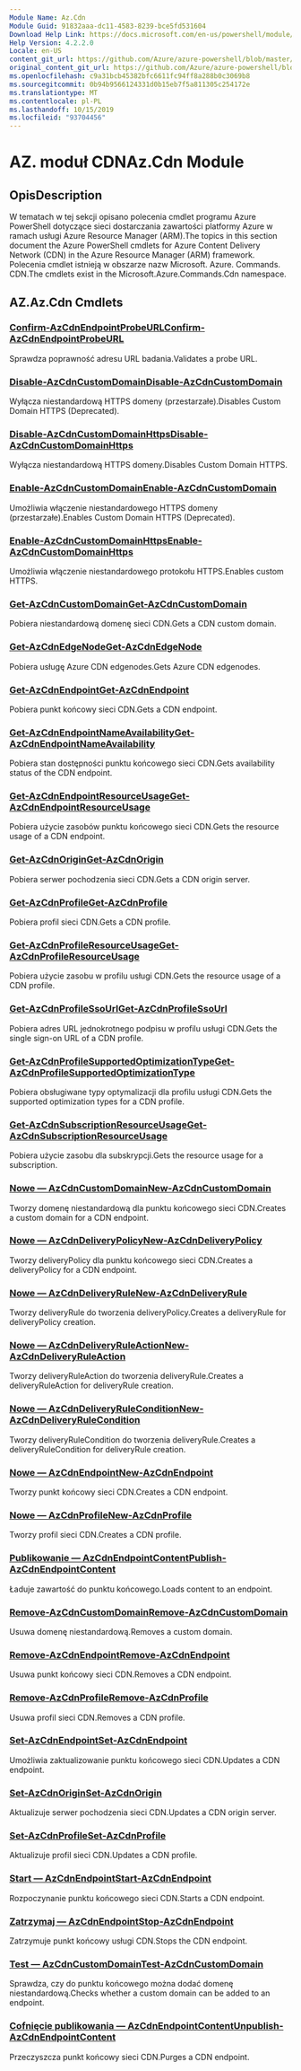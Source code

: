 ```yaml
---
Module Name: Az.Cdn
Module Guid: 91832aaa-dc11-4583-8239-bce5fd531604
Download Help Link: https://docs.microsoft.com/en-us/powershell/module/az.cdn
Help Version: 4.2.2.0
Locale: en-US
content_git_url: https://github.com/Azure/azure-powershell/blob/master/src/Cdn/Cdn/help/Az.Cdn.md
original_content_git_url: https://github.com/Azure/azure-powershell/blob/master/src/Cdn/Cdn/help/Az.Cdn.md
ms.openlocfilehash: c9a31bcb45382bfc6611fc94ff8a288b0c3069b8
ms.sourcegitcommit: 0b94b9566124331d0b15eb7f5a811305c254172e
ms.translationtype: MT
ms.contentlocale: pl-PL
ms.lasthandoff: 10/15/2019
ms.locfileid: "93704456"
---
```

# <span data-ttu-id="f1938-101">AZ. moduł CDN</span><span class="sxs-lookup"><span data-stu-id="f1938-101">Az.Cdn Module</span></span>
## <span data-ttu-id="f1938-102">Opis</span><span class="sxs-lookup"><span data-stu-id="f1938-102">Description</span></span>
<span data-ttu-id="f1938-103">W tematach w tej sekcji opisano polecenia cmdlet programu Azure PowerShell dotyczące sieci dostarczania zawartości platformy Azure w ramach usługi Azure Resource Manager (ARM).</span><span class="sxs-lookup"><span data-stu-id="f1938-103">The topics in this section document the Azure PowerShell cmdlets for Azure Content Delivery Network (CDN) in the Azure Resource Manager (ARM) framework.</span></span> <span data-ttu-id="f1938-104">Polecenia cmdlet istnieją w obszarze nazw Microsoft. Azure. Commands. CDN.</span><span class="sxs-lookup"><span data-stu-id="f1938-104">The cmdlets exist in the Microsoft.Azure.Commands.Cdn namespace.</span></span>

## <span data-ttu-id="f1938-105">AZ.</span><span class="sxs-lookup"><span data-stu-id="f1938-105">Az.Cdn Cmdlets</span></span>
### [<span data-ttu-id="f1938-106">Confirm-AzCdnEndpointProbeURL</span><span class="sxs-lookup"><span data-stu-id="f1938-106">Confirm-AzCdnEndpointProbeURL</span></span>](Confirm-AzCdnEndpointProbeURL.md)
<span data-ttu-id="f1938-107">Sprawdza poprawność adresu URL badania.</span><span class="sxs-lookup"><span data-stu-id="f1938-107">Validates a probe URL.</span></span>

### [<span data-ttu-id="f1938-108">Disable-AzCdnCustomDomain</span><span class="sxs-lookup"><span data-stu-id="f1938-108">Disable-AzCdnCustomDomain</span></span>](Disable-AzCdnCustomDomain.md)
<span data-ttu-id="f1938-109">Wyłącza niestandardową HTTPS domeny (przestarzałe).</span><span class="sxs-lookup"><span data-stu-id="f1938-109">Disables Custom Domain HTTPS (Deprecated).</span></span>

### [<span data-ttu-id="f1938-110">Disable-AzCdnCustomDomainHttps</span><span class="sxs-lookup"><span data-stu-id="f1938-110">Disable-AzCdnCustomDomainHttps</span></span>](Disable-AzCdnCustomDomainHttps.md)
<span data-ttu-id="f1938-111">Wyłącza niestandardową HTTPS domeny.</span><span class="sxs-lookup"><span data-stu-id="f1938-111">Disables Custom Domain HTTPS.</span></span>

### [<span data-ttu-id="f1938-112">Enable-AzCdnCustomDomain</span><span class="sxs-lookup"><span data-stu-id="f1938-112">Enable-AzCdnCustomDomain</span></span>](Enable-AzCdnCustomDomain.md)
<span data-ttu-id="f1938-113">Umożliwia włączenie niestandardowego HTTPS domeny (przestarzałe).</span><span class="sxs-lookup"><span data-stu-id="f1938-113">Enables Custom Domain HTTPS (Deprecated).</span></span>

### [<span data-ttu-id="f1938-114">Enable-AzCdnCustomDomainHttps</span><span class="sxs-lookup"><span data-stu-id="f1938-114">Enable-AzCdnCustomDomainHttps</span></span>](Enable-AzCdnCustomDomainHttps.md)
<span data-ttu-id="f1938-115">Umożliwia włączenie niestandardowego protokołu HTTPS.</span><span class="sxs-lookup"><span data-stu-id="f1938-115">Enables custom HTTPS.</span></span>

### [<span data-ttu-id="f1938-116">Get-AzCdnCustomDomain</span><span class="sxs-lookup"><span data-stu-id="f1938-116">Get-AzCdnCustomDomain</span></span>](Get-AzCdnCustomDomain.md)
<span data-ttu-id="f1938-117">Pobiera niestandardową domenę sieci CDN.</span><span class="sxs-lookup"><span data-stu-id="f1938-117">Gets a CDN custom domain.</span></span>

### [<span data-ttu-id="f1938-118">Get-AzCdnEdgeNode</span><span class="sxs-lookup"><span data-stu-id="f1938-118">Get-AzCdnEdgeNode</span></span>](Get-AzCdnEdgeNode.md)
<span data-ttu-id="f1938-119">Pobiera usługę Azure CDN edgenodes.</span><span class="sxs-lookup"><span data-stu-id="f1938-119">Gets Azure CDN edgenodes.</span></span>

### [<span data-ttu-id="f1938-120">Get-AzCdnEndpoint</span><span class="sxs-lookup"><span data-stu-id="f1938-120">Get-AzCdnEndpoint</span></span>](Get-AzCdnEndpoint.md)
<span data-ttu-id="f1938-121">Pobiera punkt końcowy sieci CDN.</span><span class="sxs-lookup"><span data-stu-id="f1938-121">Gets a CDN endpoint.</span></span>

### [<span data-ttu-id="f1938-122">Get-AzCdnEndpointNameAvailability</span><span class="sxs-lookup"><span data-stu-id="f1938-122">Get-AzCdnEndpointNameAvailability</span></span>](Get-AzCdnEndpointNameAvailability.md)
<span data-ttu-id="f1938-123">Pobiera stan dostępności punktu końcowego sieci CDN.</span><span class="sxs-lookup"><span data-stu-id="f1938-123">Gets availability status of the CDN endpoint.</span></span>

### [<span data-ttu-id="f1938-124">Get-AzCdnEndpointResourceUsage</span><span class="sxs-lookup"><span data-stu-id="f1938-124">Get-AzCdnEndpointResourceUsage</span></span>](Get-AzCdnEndpointResourceUsage.md)
<span data-ttu-id="f1938-125">Pobiera użycie zasobów punktu końcowego sieci CDN.</span><span class="sxs-lookup"><span data-stu-id="f1938-125">Gets the resource usage of a CDN endpoint.</span></span>

### [<span data-ttu-id="f1938-126">Get-AzCdnOrigin</span><span class="sxs-lookup"><span data-stu-id="f1938-126">Get-AzCdnOrigin</span></span>](Get-AzCdnOrigin.md)
<span data-ttu-id="f1938-127">Pobiera serwer pochodzenia sieci CDN.</span><span class="sxs-lookup"><span data-stu-id="f1938-127">Gets a CDN origin server.</span></span>

### [<span data-ttu-id="f1938-128">Get-AzCdnProfile</span><span class="sxs-lookup"><span data-stu-id="f1938-128">Get-AzCdnProfile</span></span>](Get-AzCdnProfile.md)
<span data-ttu-id="f1938-129">Pobiera profil sieci CDN.</span><span class="sxs-lookup"><span data-stu-id="f1938-129">Gets a CDN profile.</span></span>

### [<span data-ttu-id="f1938-130">Get-AzCdnProfileResourceUsage</span><span class="sxs-lookup"><span data-stu-id="f1938-130">Get-AzCdnProfileResourceUsage</span></span>](Get-AzCdnProfileResourceUsage.md)
<span data-ttu-id="f1938-131">Pobiera użycie zasobu w profilu usługi CDN.</span><span class="sxs-lookup"><span data-stu-id="f1938-131">Gets the resource usage of a CDN profile.</span></span>

### [<span data-ttu-id="f1938-132">Get-AzCdnProfileSsoUrl</span><span class="sxs-lookup"><span data-stu-id="f1938-132">Get-AzCdnProfileSsoUrl</span></span>](Get-AzCdnProfileSsoUrl.md)
<span data-ttu-id="f1938-133">Pobiera adres URL jednokrotnego podpisu w profilu usługi CDN.</span><span class="sxs-lookup"><span data-stu-id="f1938-133">Gets the single sign-on URL of a CDN profile.</span></span>

### [<span data-ttu-id="f1938-134">Get-AzCdnProfileSupportedOptimizationType</span><span class="sxs-lookup"><span data-stu-id="f1938-134">Get-AzCdnProfileSupportedOptimizationType</span></span>](Get-AzCdnProfileSupportedOptimizationType.md)
<span data-ttu-id="f1938-135">Pobiera obsługiwane typy optymalizacji dla profilu usługi CDN.</span><span class="sxs-lookup"><span data-stu-id="f1938-135">Gets the supported optimization types for a CDN profile.</span></span>

### [<span data-ttu-id="f1938-136">Get-AzCdnSubscriptionResourceUsage</span><span class="sxs-lookup"><span data-stu-id="f1938-136">Get-AzCdnSubscriptionResourceUsage</span></span>](Get-AzCdnSubscriptionResourceUsage.md)
<span data-ttu-id="f1938-137">Pobiera użycie zasobu dla subskrypcji.</span><span class="sxs-lookup"><span data-stu-id="f1938-137">Gets the resource usage for a subscription.</span></span>

### [<span data-ttu-id="f1938-138">Nowe — AzCdnCustomDomain</span><span class="sxs-lookup"><span data-stu-id="f1938-138">New-AzCdnCustomDomain</span></span>](New-AzCdnCustomDomain.md)
<span data-ttu-id="f1938-139">Tworzy domenę niestandardową dla punktu końcowego sieci CDN.</span><span class="sxs-lookup"><span data-stu-id="f1938-139">Creates a custom domain for a CDN endpoint.</span></span>

### [<span data-ttu-id="f1938-140">Nowe — AzCdnDeliveryPolicy</span><span class="sxs-lookup"><span data-stu-id="f1938-140">New-AzCdnDeliveryPolicy</span></span>](New-AzCdnDeliveryPolicy.md)
<span data-ttu-id="f1938-141">Tworzy deliveryPolicy dla punktu końcowego sieci CDN.</span><span class="sxs-lookup"><span data-stu-id="f1938-141">Creates a deliveryPolicy for a CDN endpoint.</span></span>

### [<span data-ttu-id="f1938-142">Nowe — AzCdnDeliveryRule</span><span class="sxs-lookup"><span data-stu-id="f1938-142">New-AzCdnDeliveryRule</span></span>](New-AzCdnDeliveryRule.md)
<span data-ttu-id="f1938-143">Tworzy deliveryRule do tworzenia deliveryPolicy.</span><span class="sxs-lookup"><span data-stu-id="f1938-143">Creates a deliveryRule for deliveryPolicy creation.</span></span>

### [<span data-ttu-id="f1938-144">Nowe — AzCdnDeliveryRuleAction</span><span class="sxs-lookup"><span data-stu-id="f1938-144">New-AzCdnDeliveryRuleAction</span></span>](New-AzCdnDeliveryRuleAction.md)
<span data-ttu-id="f1938-145">Tworzy deliveryRuleAction do tworzenia deliveryRule.</span><span class="sxs-lookup"><span data-stu-id="f1938-145">Creates a deliveryRuleAction for deliveryRule creation.</span></span>

### [<span data-ttu-id="f1938-146">Nowe — AzCdnDeliveryRuleCondition</span><span class="sxs-lookup"><span data-stu-id="f1938-146">New-AzCdnDeliveryRuleCondition</span></span>](New-AzCdnDeliveryRuleCondition.md)
<span data-ttu-id="f1938-147">Tworzy deliveryRuleCondition do tworzenia deliveryRule.</span><span class="sxs-lookup"><span data-stu-id="f1938-147">Creates a deliveryRuleCondition for deliveryRule creation.</span></span>

### [<span data-ttu-id="f1938-148">Nowe — AzCdnEndpoint</span><span class="sxs-lookup"><span data-stu-id="f1938-148">New-AzCdnEndpoint</span></span>](New-AzCdnEndpoint.md)
<span data-ttu-id="f1938-149">Tworzy punkt końcowy sieci CDN.</span><span class="sxs-lookup"><span data-stu-id="f1938-149">Creates a CDN endpoint.</span></span>

### [<span data-ttu-id="f1938-150">Nowe — AzCdnProfile</span><span class="sxs-lookup"><span data-stu-id="f1938-150">New-AzCdnProfile</span></span>](New-AzCdnProfile.md)
<span data-ttu-id="f1938-151">Tworzy profil sieci CDN.</span><span class="sxs-lookup"><span data-stu-id="f1938-151">Creates a CDN profile.</span></span>

### [<span data-ttu-id="f1938-152">Publikowanie — AzCdnEndpointContent</span><span class="sxs-lookup"><span data-stu-id="f1938-152">Publish-AzCdnEndpointContent</span></span>](Publish-AzCdnEndpointContent.md)
<span data-ttu-id="f1938-153">Ładuje zawartość do punktu końcowego.</span><span class="sxs-lookup"><span data-stu-id="f1938-153">Loads content to an endpoint.</span></span>

### [<span data-ttu-id="f1938-154">Remove-AzCdnCustomDomain</span><span class="sxs-lookup"><span data-stu-id="f1938-154">Remove-AzCdnCustomDomain</span></span>](Remove-AzCdnCustomDomain.md)
<span data-ttu-id="f1938-155">Usuwa domenę niestandardową.</span><span class="sxs-lookup"><span data-stu-id="f1938-155">Removes a custom domain.</span></span>

### [<span data-ttu-id="f1938-156">Remove-AzCdnEndpoint</span><span class="sxs-lookup"><span data-stu-id="f1938-156">Remove-AzCdnEndpoint</span></span>](Remove-AzCdnEndpoint.md)
<span data-ttu-id="f1938-157">Usuwa punkt końcowy sieci CDN.</span><span class="sxs-lookup"><span data-stu-id="f1938-157">Removes a CDN endpoint.</span></span>

### [<span data-ttu-id="f1938-158">Remove-AzCdnProfile</span><span class="sxs-lookup"><span data-stu-id="f1938-158">Remove-AzCdnProfile</span></span>](Remove-AzCdnProfile.md)
<span data-ttu-id="f1938-159">Usuwa profil sieci CDN.</span><span class="sxs-lookup"><span data-stu-id="f1938-159">Removes a CDN profile.</span></span>

### [<span data-ttu-id="f1938-160">Set-AzCdnEndpoint</span><span class="sxs-lookup"><span data-stu-id="f1938-160">Set-AzCdnEndpoint</span></span>](Set-AzCdnEndpoint.md)
<span data-ttu-id="f1938-161">Umożliwia zaktualizowanie punktu końcowego sieci CDN.</span><span class="sxs-lookup"><span data-stu-id="f1938-161">Updates a CDN endpoint.</span></span>

### [<span data-ttu-id="f1938-162">Set-AzCdnOrigin</span><span class="sxs-lookup"><span data-stu-id="f1938-162">Set-AzCdnOrigin</span></span>](Set-AzCdnOrigin.md)
<span data-ttu-id="f1938-163">Aktualizuje serwer pochodzenia sieci CDN.</span><span class="sxs-lookup"><span data-stu-id="f1938-163">Updates a CDN origin server.</span></span>

### [<span data-ttu-id="f1938-164">Set-AzCdnProfile</span><span class="sxs-lookup"><span data-stu-id="f1938-164">Set-AzCdnProfile</span></span>](Set-AzCdnProfile.md)
<span data-ttu-id="f1938-165">Aktualizuje profil sieci CDN.</span><span class="sxs-lookup"><span data-stu-id="f1938-165">Updates a CDN profile.</span></span>

### [<span data-ttu-id="f1938-166">Start — AzCdnEndpoint</span><span class="sxs-lookup"><span data-stu-id="f1938-166">Start-AzCdnEndpoint</span></span>](Start-AzCdnEndpoint.md)
<span data-ttu-id="f1938-167">Rozpoczynanie punktu końcowego sieci CDN.</span><span class="sxs-lookup"><span data-stu-id="f1938-167">Starts a CDN endpoint.</span></span>

### [<span data-ttu-id="f1938-168">Zatrzymaj — AzCdnEndpoint</span><span class="sxs-lookup"><span data-stu-id="f1938-168">Stop-AzCdnEndpoint</span></span>](Stop-AzCdnEndpoint.md)
<span data-ttu-id="f1938-169">Zatrzymuje punkt końcowy usługi CDN.</span><span class="sxs-lookup"><span data-stu-id="f1938-169">Stops the CDN endpoint.</span></span>

### [<span data-ttu-id="f1938-170">Test — AzCdnCustomDomain</span><span class="sxs-lookup"><span data-stu-id="f1938-170">Test-AzCdnCustomDomain</span></span>](Test-AzCdnCustomDomain.md)
<span data-ttu-id="f1938-171">Sprawdza, czy do punktu końcowego można dodać domenę niestandardową.</span><span class="sxs-lookup"><span data-stu-id="f1938-171">Checks whether a custom domain can be added to an endpoint.</span></span>

### [<span data-ttu-id="f1938-172">Cofnięcie publikowania — AzCdnEndpointContent</span><span class="sxs-lookup"><span data-stu-id="f1938-172">Unpublish-AzCdnEndpointContent</span></span>](Unpublish-AzCdnEndpointContent.md)
<span data-ttu-id="f1938-173">Przeczyszcza punkt końcowy sieci CDN.</span><span class="sxs-lookup"><span data-stu-id="f1938-173">Purges a CDN endpoint.</span></span>

